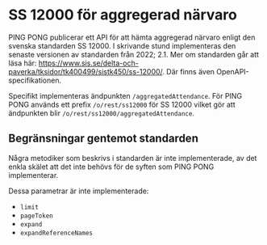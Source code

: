 SS 12000 för aggregerad närvaro
===============================
PING PONG publicerar ett API för att hämta aggregerad närvaro enligt den svenska standarden SS 12000.
I skrivande stund implementeras den senaste versionen av standarden från 2022; 2.1.
Mer om standarden går att läsa här: https://www.sis.se/delta-och-paverka/tksidor/tk400499/sistk450/ss-12000/. Där finns
även OpenAPI-specifikationen.

Specifikt implementeras ändpunkten `/aggregatedAttendance`. För PING PONG används ett prefix
`/o/rest/ss12000` för SS 12000 vilket gör att ändpunkten blir `/o/rest/ss12000/aggregatedAttendance`.

Begränsningar gentemot standarden
---------------------------------
Några metodiker som beskrivs i standarden är inte implementerade, av det enkla skälet att det inte behövs för de syften
som PING PONG implementerar.

Dessa parametrar är inte implementerade:

- `limit`
- `pageToken`
- `expand`
- `expandReferenceNames`
